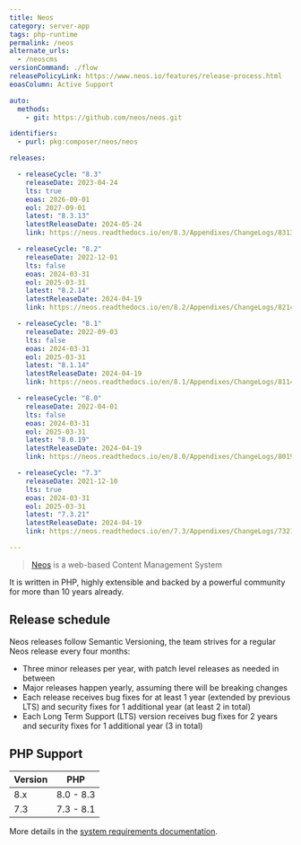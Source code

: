 ```yaml
---
title: Neos
category: server-app
tags: php-runtime
permalink: /neos
alternate_urls:
  - /neoscms
versionCommand: ./flow
releasePolicyLink: https://www.neos.io/features/release-process.html
eoasColumn: Active Support

auto:
  methods:
    - git: https://github.com/neos/neos.git

identifiers:
  - purl: pkg:composer/neos/neos

releases:

  - releaseCycle: "8.3"
    releaseDate: 2023-04-24
    lts: true
    eoas: 2026-09-01
    eol: 2027-09-01
    latest: "8.3.13"
    latestReleaseDate: 2024-05-24
    link: https://neos.readthedocs.io/en/8.3/Appendixes/ChangeLogs/8313.html

  - releaseCycle: "8.2"
    releaseDate: 2022-12-01
    lts: false
    eoas: 2024-03-31
    eol: 2025-03-31
    latest: "8.2.14"
    latestReleaseDate: 2024-04-19
    link: https://neos.readthedocs.io/en/8.2/Appendixes/ChangeLogs/8214.html

  - releaseCycle: "8.1"
    releaseDate: 2022-09-03
    lts: false
    eoas: 2024-03-31
    eol: 2025-03-31
    latest: "8.1.14"
    latestReleaseDate: 2024-04-19
    link: https://neos.readthedocs.io/en/8.1/Appendixes/ChangeLogs/8114.html

  - releaseCycle: "8.0"
    releaseDate: 2022-04-01
    lts: false
    eoas: 2024-03-31
    eol: 2025-03-31
    latest: "8.0.19"
    latestReleaseDate: 2024-04-19
    link: https://neos.readthedocs.io/en/8.0/Appendixes/ChangeLogs/8019.html

  - releaseCycle: "7.3"
    releaseDate: 2021-12-10
    lts: true
    eoas: 2024-03-31
    eol: 2025-03-31
    latest: "7.3.21"
    latestReleaseDate: 2024-04-19
    link: https://neos.readthedocs.io/en/7.3/Appendixes/ChangeLogs/7321.html

---
```


> [Neos](https://www.neos.io) is a web-based Content Management System

It is written in PHP, highly extensible and backed by a powerful community for more than 10 years already.

## Release schedule

Neos releases follow Semantic Versioning, the team strives for a regular Neos release every four months:

- Three minor releases per year, with patch level releases as needed in between
- Major releases happen yearly, assuming there will be breaking changes
- Each release receives bug fixes for at least 1 year (extended by previous LTS) and security fixes for 1 additional year (at least 2 in total)
- Each Long Term Support (LTS) version receives bug fixes for 2 years and security fixes for 1 additional year (3 in total)

## PHP Support

| Version | PHP       |
|---------|-----------|
| 8.x     | 8.0 - 8.3 |
| 7.3     | 7.3 - 8.1 |

More details in the [system requirements documentation](https://docs.neos.io/guide/installation-development-setup/system-requirements).
